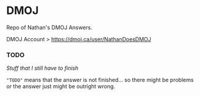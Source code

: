 # DMOJ

Repo of Nathan's DMOJ Answers.

DMOJ Account > https://dmoj.ca/user/NathanDoesDMOJ


### TODO

*Stuff that I still have to finish*

`"TODO"` means that the answer is not finished... so there might be problems or the answer just might be outright wrong.
